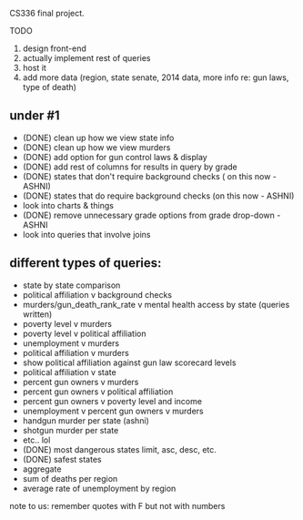 CS336 final project.

TODO
1. design front-end
2. actually implement rest of queries
3. host it
4. add more data (region, state senate, 2014 data, more info re: gun laws, type of death)

under #1
----------
- (DONE) clean up how we view state info
- (DONE) clean up how we view murders
- (DONE) add option for gun control laws & display
- (DONE) add rest of columns for results in query by grade
- (DONE) states that don't require background checks ( on this now - ASHNI)
- (DONE) states that do require background checks (on this now - ASHNI)
- look into charts & things
- (DONE) remove unnecessary grade options from grade drop-down - ASHNI
- look into queries that involve joins

different types of queries:
----------------------------
- state by state comparison
- political affiliation v background checks
- murders/gun_death_rank_rate v mental health access by state (queries written)
- poverty level v murders
- poverty level v political affiliation
- unemployment v murders
- political affiliation v murders
- show political affiliation against gun law scorecard levels
- political affiliation v state
- percent gun owners v murders
- percent gun owners v political affiliation
- percent gun owners v poverty level and income
- unemployment v percent gun owners v murders
- handgun murder per state (ashni)
- shotgun murder per state
- etc.. lol
- (DONE) most dangerous states limit, asc, desc, etc. 
- (DONE) safest states
- aggregate
- sum of deaths per region
- average rate of unemployment by region

note to us: remember quotes with F but not with numbers


